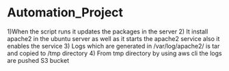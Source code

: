 # Automation_Project
1)When the script runs it updates the packages in the server 2) It install apache2 in the ubuntu server as well as it starts the apache2 service also it enables the service 3) Logs which are generated in /var/log/apache2/ is tar and copied to /tmp directory 4) From tmp directory by using aws cli the logs are pushed S3 bucket
